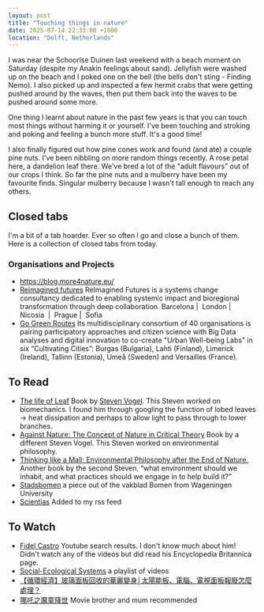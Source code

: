 ```yaml
---
layout: post
title: "Touching things in nature"
date: 2025-07-14 22:33:00 +1000
location: "Delft, Netherlands"
---
```


I was near the Schoorlse Duinen last weekend with a beach moment on Saturday (despite my Anakin feelings about sand). Jellyfish were washed up on the beach and I poked one on the bell (the bells don't sting - Finding Nemo). I also picked up and inspected a few hermit crabs that were getting pushed around by the waves, then put them back into the waves to be pushed around some more.

One thing I learnt about nature in the past few years is that you can touch most things without harming it or yourself. I've been touching and stroking and poking and feeling a bunch more stuff. It's a good time!

I also finally figured out how pine cones work and found (and ate) a couple pine nuts. I've been nibbling on more random things recently. A rose petal here, a dandelion leaf there. We've bred a lot of the "adult flavours" out of our crops I think. So far the pine nuts and a mulberry have been my favourite finds. Singular mulberry because I wasn't tall enough to reach any others.

## Closed tabs
I'm a bit of a tab hoarder. Ever so often I go and close a bunch of them. Here is a collection of closed tabs from today.

### Organisations and Projects
- https://blog.more4nature.eu/
- [Reimagined futures](https://www.reimaginedfutures.org/) ReImagined Futures is a systems change consultancy dedicated to enabling systemic impact and bioregional transformation through deep collaboration. Barcelona |  London |  Nicosia  |  Prague |  Sofia
- [Go Green Routes](https://gogreenroutes.eu/) Its multidisciplinary consortium of 40 organisations is pairing participatory approaches and citizen science with Big Data analyses and digital innovation to co-create "Urban Well-being Labs" in six “Cultivating Cities”: Burgas (Bulgaria), Lahti (Finland), Limerick (Ireland), Tallinn (Estonia), Umeå (Sweden) and Versailles (France).

## To Read
- [The life of  Leaf](https://press.uchicago.edu/ucp/books/book/chicago/L/bo12300588.html) Book by [Steven Vogel](https://en.wikipedia.org/wiki/Steven_Vogel). This Steven worked on biomechanics. I found him through googling the function of lobed leaves -> heat dissipation and perhaps to allow light to pass through to lower branches. 
- [Against Nature: The Concept of Nature in Critical Theory](https://books.google.nl/books/about/Against_Nature.html?id=exuJNKJ4GaYC&redir_esc=y) Book by a different Steven Vogel. This Steven worked on environmental philosophy.
- [Thinking like a Mall; Environmental Philosophy after the End of Nature.](https://mitpress.mit.edu/9780262529716/thinking-like-a-mall/) Another book by the second Steven. “what environment should we inhabit, and what practices should we engage in to help build it?”
- [Stadsbomen](https://edepot.wur.nl/635411) a piece out of the vakblad Bomen from Wageningen University
- [Scientias](https://scientias.nl/) Added to my rss feed

## To Watch
- [Fidel Castro](https://www.youtube.com/results?search_query=fidel+castro) Youtube search results. I don't know much about him! Didn't watch any of the videos but did read his Encyclopedia Britannica page.
- [Social-Ecological Systems](https://www.youtube.com/playlist?list=PL3cQMb4HSpp-DgX7ZoklckuiH3F5GyavP) a playlist of videos
- [【循環經濟】玻璃面板回收的華麗變身│太陽能板、電腦、電視面板報廢怎麼處理？](https://www.youtube.com/watch?v=QA8rLyOen_s&ab_channel=%E5%85%AC%E5%85%B1%E9%9B%BB%E8%A6%96-%E6%88%91%E5%80%91%E7%9A%84%E5%B3%B6)
- [哪吒之魔童降世](https://en.wikipedia.org/wiki/Ne_Zha_(2019_film)) Movie brother and mum recommended